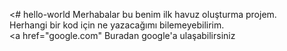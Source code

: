 <# hello-world
Merhabalar bu benim ilk havuz oluşturma projem.
<br/>
Herhangi bir kod için ne yazacağımı bilemeyebilirim.
<br/>
<a href="google.com" Buradan google'a ulaşabilirsiniz </a>
